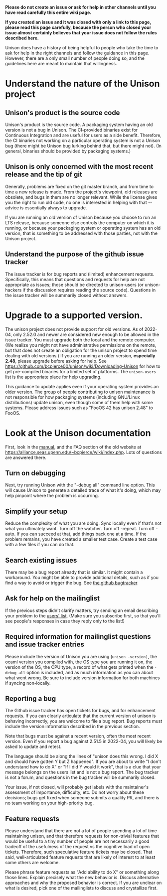 **Please do not create an issue or ask for help in other channels until you have read carefully this entire wiki page.**

**If you created an issue and it was closed with only a link to this page, please read this page carefully, because the person who closed your issue almost certainly believes that your issue does not follow the rules described here.**

Unison does have a history of being helpful to people who take the time to ask for help in the right channels and follow the guidance in this page.   However, there are a only small number of people doing so, and the guidelines here are meant to maintain that willingness.

# Understand the nature of the Unison project

## Unison's product is the source code

Unison's product is the source code. A packaging system having an old version is not a bug in Unison. The CI-provided binaries exist for Continuous Integration and are useful for users as a side benefit. Therefore, the CI binaries not working on a particular operating system is not a Unison bug (there might be Unison bug lurking behind that, but there might not). (In general, binaries should be provided by packaging systems.)

## Unison is only concerned with the most recent release and the tip of git

Generally, problems are fixed on the git master branch, and from time to time a new release is made.  From the project's viewpoint, old releases are obsolete, and bugs in them are no longer relevant.  While the license gives you the right to run old code, no one is interested in helping with that -- advice is essentially always to upgrade.

If you are running an old version of Unison because you choose to run an LTS release, because someone else controls the computer on which it is running, or because your packaging system or operating system has an old version, that is something to be addressed with those parties, not with the Unison project.

## Understand the purpose of the github issue tracker

The issue tracker is for bug reports and (limited) enhancement requests. Specifically, this means that questions and requests for help are not appropriate as issues; those should be directed to unison-users (or unison-hackers if the discussion requires reading the source code).  Questions in the issue tracker will be summarily closed without answers.

# Upgrade to a supported version.

The unison project does not provide support for old versions.  As of 2022-04, only 2.52.0 and newer are considered new enough to be allowed in the issue tracker.  You must upgrade both the local and the remote computer.   (We realize you might not have administrative permissions on the remote, but that does not create an obligation for the unison project to spend time dealing with old versions.)  If you are running an older version, **especially 2.48**, please upgrade before asking for help.  See https://github.com/bcpierce00/unison/wiki/Downloading-Unison for how to get pre-compiled binaries for a limited set of platforms.  The `unison-users` list is the appropriate place for help upgrading.

This guidance to update applies even if your operating system provides an older version.  The group of people contributing to unison maintenance is not responsible for how packaging systems (including GNU/Linux distributions) update unison, even though some of them help with some systems.   Please address issues such as "FooOS 42 has unison 2.48" to FooOS.

# Look at the Unison documentation

First, look in the [manual](https://github.com/bcpierce00/unison/tree/documentation), and the FAQ section of the old website at https://alliance.seas.upenn.edu/~bcpierce/wiki/index.php.  Lots of questions are answered there.

## Turn on debugging

Next, try running Unison with the "-debug all" command line option. This will cause Unison to generate a detailed trace of what it's doing, which may help pinpoint where the problem is occurring.

## Simplify your setup

Reduce the complexity of what you are doing.  Sync locally even if that's not what you ultimately want.  Turn off the watcher.  Turn off -repeat.  Turn off -auto.  If you can succeed at that, add things back one at a time.  If the problem remains, you have created a smaller test case.   Create a test case with a few files if you can do that.

## Search existing issues

There may be a bug report already that is similar.  It might contain a workaround.   You might be able to provide additional details, such as if you find a way to avoid or trigger the bug.   See [the github bugtracker](https://github.com/bcpierce00/unison/issues)

## Ask for help on the mailinglist

If the previous steps didn't clarify matters, try sending an email describing your problem to the [users' list](https://github.com/bcpierce00/unison/wiki/Mailing-Lists). (Make sure you subscribe first, so that you'll see people's responses in case they reply only to the list!)

## Required information for mailinglist questions and issue tracker entries

Please include the version of Unison you are using (`unison -version)`, the ocaml version you compiled with, the OS type you are running it on, the version of the OS, the CPU type, a record of what gets printed when the ``-debug all`` option is included, and as much information as you can about what went wrong.  Be sure to include version information for both machines if syncing non-locally.

## Reporting a bug

The Github issue tracker has open tickets for bugs, and for enhancement requests.   If you can clearly articulate that the current version of unison is behaving incorrectly, you are welcome to file a bug report.  Bug reports must include the version information described in the previous section.

Note that bugs must be against a recent version, often the most recent version.  Even if you report a bug against 2.51.5 in 2022-04, you will likely be asked to update and retest.

The language should be along the lines of "unison does this wrong.  I did X and should have gotten Y but Z happened".  If you are about to write "I don't understand how to do X" or "If I did Y would it work", that is a clue that your message belongs on the users list and is not a bug report.   The bug tracker is not a forum, and questions in the bug tracker will be summarily closed.

Your issue, if not closed, will probably get labels with the maintainer's assessment of importance, difficulty, etc.  Do not worry about these decisions; bugs get fixed when someone submits a quality PR, and there is no team working on your high-priority bug.

## Feature requests

Please understand that there are not a lot of people spending a lot of time maintaining unison, and that therefore requests for non-trivial features that would be useful to a tiny number of people are not necessarily a good tradeoff of the usefulness of the request vs the cognitive load of open tickets.  Therefore, such speculative feature tickets may be closed.   That said, well-articulated feature requests that are likely of interest to at least some others are welcome.

Please phrase feature requests as "Add ability to do X" or something along those lines.  Explain precisely what the new behavior is.  Discuss alternative approaches and why the proposed behavior is correct.   If you are unclear on what is desired, pick one of the mailinglists to discuss and crystallize first.